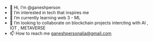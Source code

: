 - 👋 Hi, I’m @ganeshperson
- 👀 I’m interested in tech that inspires me
- 🌱 I’m currently learning web 3 - ML
- 💞️ I’m looking to collaborate on blockchain projects intercting with AI , IOT , METAVERSE
- 📫 How to reach me ganeshpersonalia@gmail.com

<!---
ganeshperson/ganeshperson is a ✨ special ✨ repository because its `README.md` (this file) appears on your GitHub profile.
You can click the Preview link to take a look at your changes.
--->
